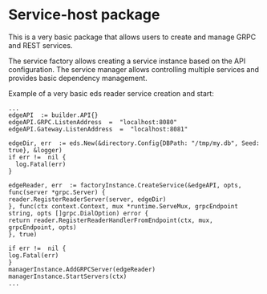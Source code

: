 # Service-host package

This is a very basic package that allows users to create and manage GRPC and REST services. 

The service factory allows creating a service instance based on the API configuration. 
The service manager allows controlling multiple services and provides basic dependency management.

Example of a very basic eds reader service creation and start:
```
...
edgeAPI  := builder.API{}
edgeAPI.GRPC.ListenAddress  =  "localhost:8080"
edgeAPI.Gateway.ListenAddress  =  "localhost:8081"

edgeDir, err  := eds.New(&directory.Config{DBPath: "/tmp/my.db", Seed: true}, &logger)
if err !=  nil {
  log.Fatal(err)
}

edgeReader, err  := factoryInstance.CreateService(&edgeAPI, opts, func(server *grpc.Server) {
reader.RegisterReaderServer(server, edgeDir)
}, func(ctx context.Context, mux *runtime.ServeMux, grpcEndpoint string, opts []grpc.DialOption) error {
return reader.RegisterReaderHandlerFromEndpoint(ctx, mux, grpcEndpoint, opts)
}, true)

if err !=  nil {
log.Fatal(err)
}
managerInstance.AddGRPCServer(edgeReader)
managerInstance.StartServers(ctx)
...
```